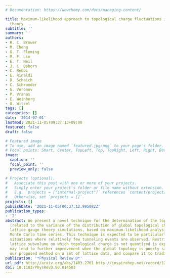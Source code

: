 ```yaml
---
# Documentation: https://wowchemy.com/docs/managing-content/

title: Maximum-likelihood approach to topological charge fluctuations in lattice gauge
  theory
subtitle: ''
summary: ''
authors:
- R. C. Brower
- M. Cheng
- G. T. Fleming
- M. F. Lin
- E. T. Neil
- J. C. Osborn
- C. Rebbi
- E. Rinaldi
- D. Schaich
- C. Schroeder
- G. Voronov
- P. Vranas
- E. Weinberg
- O. Witzel
tags: []
categories: []
date: '2014-07-01'
lastmod: 2021-11-05T09:37:13+09:00
featured: false
draft: false

# Featured image
# To use, add an image named `featured.jpg/png` to your page's folder.
# Focal points: Smart, Center, TopLeft, Top, TopRight, Left, Right, BottomLeft, Bottom, BottomRight.
image:
  caption: ''
  focal_point: ''
  preview_only: false

# Projects (optional).
#   Associate this post with one or more of your projects.
#   Simply enter your project's folder or file name without extension.
#   E.g. `projects = ["internal-project"]` references `content/project/deep-learning/index.md`.
#   Otherwise, set `projects = []`.
projects: []
publishDate: '2021-11-05T00:37:12.995082Z'
publication_types:
- '2'
abstract: We present a novel technique for the determination of the topological susceptibility
  (related to the variance of the distribution of global topological charge) from
  lattice gauge theory simulations, based on maximum-likelihood analysis of the Markov-chain
  Monte Carlo time series. This technique is expected to be particularly useful in
  situations where relatively few tunneling events are observed. Restriction to a
  lattice subvolume on which topological charge is not quantized is explored, and
  may lead to further improvement when the global topology is poorly sampled. We test
  our proposed method on a set of lattice data, and compare it to traditional methods.
publication: '*Physical Review D*'
url_pdf: http://arxiv.org/abs/1403.2761 http://inspirehep.net/record/1285493 http://journals.aps.org/prd/abstract/10.1103/PhysRevD.90.014503
doi: 10.1103/PhysRevD.90.014503
---
```

